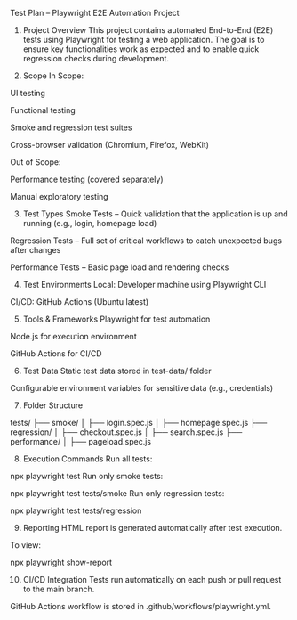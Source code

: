 Test Plan – Playwright E2E Automation Project
1. Project Overview
This project contains automated End-to-End (E2E) tests using Playwright for testing a web application.
The goal is to ensure key functionalities work as expected and to enable quick regression checks during development.

2. Scope
In Scope:

UI testing

Functional testing

Smoke and regression test suites

Cross-browser validation (Chromium, Firefox, WebKit)

Out of Scope:

Performance testing (covered separately)

Manual exploratory testing

3. Test Types
Smoke Tests – Quick validation that the application is up and running (e.g., login, homepage load)

Regression Tests – Full set of critical workflows to catch unexpected bugs after changes

Performance Tests – Basic page load and rendering checks

4. Test Environments
Local: Developer machine using Playwright CLI

CI/CD: GitHub Actions (Ubuntu latest)

5. Tools & Frameworks
Playwright for test automation

Node.js for execution environment

GitHub Actions for CI/CD

6. Test Data
Static test data stored in test-data/ folder

Configurable environment variables for sensitive data (e.g., credentials)

7. Folder Structure

tests/
 ├── smoke/
 │    ├── login.spec.js
 │    ├── homepage.spec.js
 ├── regression/
 │    ├── checkout.spec.js
 │    ├── search.spec.js
 ├── performance/
 │    ├── pageload.spec.js
 
8. Execution Commands
Run all tests:

npx playwright test
Run only smoke tests:

npx playwright test tests/smoke
Run only regression tests:

npx playwright test tests/regression

9. Reporting
HTML report is generated automatically after test execution.

To view:

npx playwright show-report

10. CI/CD Integration
Tests run automatically on each push or pull request to the main branch.

GitHub Actions workflow is stored in .github/workflows/playwright.yml.